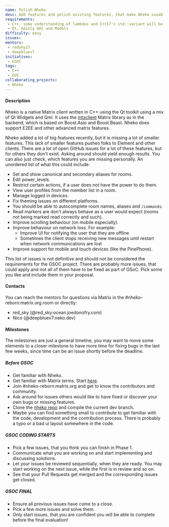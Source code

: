 ```yaml
---
name: Polish Nheko
desc: Add features and polish existing features, that make Nheko useable as someone's/your primary client.
requirements:
 - C++, some understanding of lambdas and C++17's std::variant will be beneficial
 - Qt, mainly Qml and Models
difficulty: easy
issues:
mentors:
 - redsky17
 - deepbluev7
initiatives:
 - GSOC
tags:
 - C++
 - GUI
collaborating_projects:
 - Nheko
---
```


#### Description

Nheko is a native Matrix client written in C++ using the Qt toolkit using a mix of Qt Widgets and Qml. It uses the [mtxclient](https://github.com/Nheko-Reborn/mtxclient) Matrix
library as in the backend, which is based on Boost.Asio and Boost.Beast. Nheko does support E2EE and other advanced matrix features.

Nheko added a lot of big features recently, but it is missing a lot of smaller features. This lack of smaller features pushes folks to Element and other clients.
There are a lot of open GitHub issues for a lot of these features, but for others they don't exist. Asking around should yield enough results. You can also
just check, which features you are missing personally. An unordered list of what this could include:

- Set and show canonical and secondary aliases for rooms.
- Edit power_levels.
- Restrict certain actions, if a user does not have the power to do them.
- View user profiles from the member list in a room.
- Manage logged in devices.
- Fix theming issues on different platforms.
- You should be able to autocomplete room names, aliases and `/commands`.
- Read markers are don't always behave as a user would expect (rooms not being marked read correctly and such).
- Improve scrolling behaviour (on mobile especially).
- Improve behaviour on network loss.  For example:
    - Improve UI for notifying the user that they are offline
    - Sometimes the client stops receiving new messages until restart when network communications are lost
- Improve support for mobile and touch devices (like the PinePhone).

This list of issues is not definitive and should not be considered the requirements for the GSOC project.  There are probably more issues, that could apply and not all of them have to be fixed as part of GSoC. Pick some you like and include them in your proposal.

#### Contacts

You can reach the mentors for questions via Matrix in the #nheko-reborn:matrix.org room or directly:
- red_sky (@red_sky:ocean.joedonofry.com)
- Nico (@deepbluev7:neko.dev)

#### Milestones

The milestones are just a general timeline, you may want to move some elements to a closer milestone to have more time for fixing bugs in the last few weeks, since time can be an issue shortly before the deadline.

##### Before GSOC

* Get familiar with Nheko.
* Get familiar with Matrix terms.  Start [here](https://matrix.org/docs/guides/introduction).
* Join #nheko-reborn:matrix.org and get to know the contributors and community.
* Ask around for issues others would like to have fixed or discover your own bugs or missing features.
* Clone the [nheko repo](https://github.com/Nheko-Reborn/nheko/) and compile the current dev branch.
* Maybe you can find something small to contribute to get familiar with the code, development and the contribution process. There is probably a typo or a bad ui layout somewhere in the code.

##### GSOC CODING STARTS

* Pick a few issues, that you think you can finish in Phase 1.
* Communicate what you are working on and start implementing and discussing solutions.
* Let your issues be reviewed sequentially, when they are ready. You may start working on the next issue, while the first is in review and so on.
* See that your Pull Requests get merged and the corresponding issues get closed.

##### GSOC FINAL

* Ensure all previous issues have come to a close.
* Pick a few more issues and solve them.
* Only start issues, that you are confident you will be able to complete before the final evaluation!
